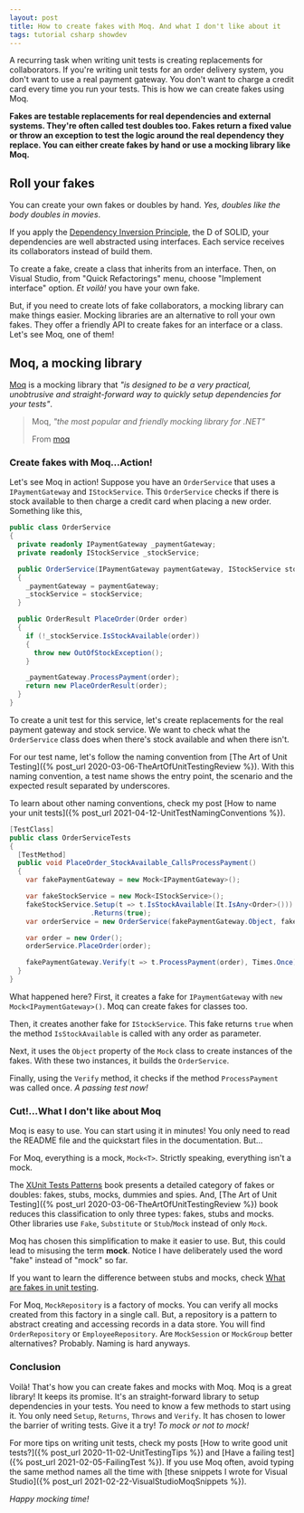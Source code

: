 ```yaml
---
layout: post
title: How to create fakes with Moq. And what I don't like about it
tags: tutorial csharp showdev
---
```


A recurring task when writing unit tests is creating replacements for collaborators. If you're writing unit tests for an order delivery system, you don't want to use a real payment gateway. You don't want to charge a credit card every time you run your tests. This is how we can create fakes using Moq.

**Fakes are testable replacements for real dependencies and external systems. They're often called test doubles too. Fakes return a fixed value or throw an exception to test the logic around the real dependency they replace. You can either create fakes by hand or use a mocking library like Moq.**

## Roll your fakes

You can create your own fakes or doubles by hand. _Yes, doubles like the body doubles in movies_.

If you apply the [Dependency Inversion Principle](https://en.wikipedia.org/wiki/Dependency_inversion_principle ), the D of SOLID, your dependencies are well abstracted using interfaces. Each service receives its collaborators instead of build them.

To create a fake, create a class that inherits from an interface. Then, on Visual Studio, from "Quick Refactorings" menu, choose "Implement interface" option. _Et voilà!_ you have your own fake.

But, if you need to create lots of fake collaborators, a mocking library can make things easier. Mocking libraries are an alternative to roll your own fakes. They offer a friendly API to create fakes for an interface or a class. Let's see Moq, one of them!

## Moq, a mocking library

[Moq](https://github.com/Moq/moq4) is a mocking library that _"is designed to be a very practical, unobtrusive and straight-forward way to quickly setup dependencies for your tests"_.

> Moq, _"the most popular and friendly mocking library for .NET"_
>
> From [moq](https://github.com/Moq/moq4#moq)

### Create fakes with Moq...Action!

Let's see Moq in action! Suppose you have an `OrderService` that uses a `IPaymentGateway` and  `IStockService`.  This `OrderService` checks if there is stock available to then charge a credit card when placing a new order. Something like this, 

```csharp
public class OrderService 
{
  private readonly IPaymentGateway _paymentGateway;
  private readonly IStockService _stockService;

  public OrderService(IPaymentGateway paymentGateway, IStockService stockService)
  {
    _paymentGateway = paymentGateway;
    _stockService = stockService;
  }

  public OrderResult PlaceOrder(Order order)
  {
    if (!_stockService.IsStockAvailable(order))
    {
      throw new OutOfStockException();
    }

    _paymentGateway.ProcessPayment(order);
    return new PlaceOrderResult(order);
  }
}
```

To create a unit test for this service, let's create replacements for the real payment gateway and stock service. We want to check what the `OrderService` class does when there's stock available and when there isn't.

For our test name, let's follow the naming convention from [The Art of Unit Testing]({% post_url 2020-03-06-TheArtOfUnitTestingReview %}). With this naming convention, a test name shows the entry point, the scenario and the expected result separated by underscores.

To learn about other naming conventions, check my post [How to name your unit tests]({% post_url 2021-04-12-UnitTestNamingConventions %}).

```csharp
[TestClass]
public class OrderServiceTests
{
  [TestMethod]
  public void PlaceOrder_StockAvailable_CallsProcessPayment()
  {
    var fakePaymentGateway = new Mock<IPaymentGateway>();

    var fakeStockService = new Mock<IStockService>();
    fakeStockService.Setup(t => t.IsStockAvailable(It.IsAny<Order>()))
                    .Returns(true);
    var orderService = new OrderService(fakePaymentGateway.Object, fakeStockService.Object);

    var order = new Order();
    orderService.PlaceOrder(order);

    fakePaymentGateway.Verify(t => t.ProcessPayment(order), Times.Once);
  }
}
```

What happened here? First, it creates a fake for `IPaymentGateway` with `new Mock<IPaymentGateway>()`. Moq can create fakes for classes too.

Then, it creates another fake for `IStockService`. This fake returns `true` when the method `IsStockAvailable` is called with any order as parameter.

Next, it uses the `Object` property of the `Mock` class to create instances of the fakes. With these two instances, it builds the `OrderService`.

Finally, using the `Verify` method, it checks if the method `ProcessPayment` was called once. _A passing test now!_

### Cut!...What I don't like about Moq

Moq is easy to use. You can start using it in minutes! You only need to read the README file and the quickstart files in the documentation. But...

For Moq, everything is a mock, `Mock<T>`. Strictly speaking, everything isn't a mock.

The [XUnit Tests Patterns](http://xunitpatterns.com/Mocks,%20Fakes,%20Stubs%20and%20Dummies.html) book presents a detailed category of fakes or doubles: fakes, stubs, mocks, dummies and spies. And, [The Art of Unit Testing]({% post_url 2020-03-06-TheArtOfUnitTestingReview %}) book reduces this classification to only three types: fakes, stubs and mocks. Other libraries use `Fake`, `Substitute` or `Stub`/`Mock` instead of only `Mock`.

Moq has chosen this simplification to make it easier to use. But, this could lead to misusing the term **mock**. Notice I have deliberately used the word "fake" instead of "mock" so far.

<div class="message">If you want to learn the difference between stubs and mocks, check <a href="/2021/05/24/WhatAreFakesInTesting">What are fakes in unit testing</a>.</div>

For Moq, `MockRepository` is a factory of mocks. You can verify all mocks created from this factory in a single call. But, a repository is a pattern to abstract creating and accessing records in a data store. You will find `OrderRepository` or `EmployeeRepository`. Are `MockSession` or `MockGroup` better alternatives? Probably. Naming is hard anyways.

### Conclusion

Voilà! That's how you can create fakes and mocks with Moq. Moq is a great library! It keeps its promise. It's an straight-forward library to setup dependencies in your tests. You need to know a few methods to start using it. You only need `Setup`, `Returns`, `Throws` and `Verify`. It has chosen to lower the barrier of writing tests. Give it a try! _To mock or not to mock!_

For more tips on writing unit tests, check my posts [How to write good unit tests?]({% post_url 2020-11-02-UnitTestingTips %}) and [Have a failing test]({% post_url 2021-02-05-FailingTest %}). If you use Moq often, avoid typing the same method names all the time with [these snippets I wrote for Visual Studio]({% post_url 2021-02-22-VisualStudioMoqSnippets %}).

_Happy mocking time!_
